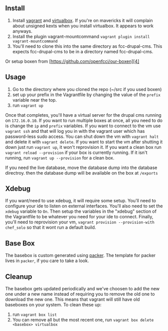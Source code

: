 ## Install ##

1. Install [vagrant][1] and [virtualbox][2]. If you're on mavericks it will complain about unsigned kexts when you install virtualbox. It appears to work anyways.
2. Install the plugin vagrant-mountcommand `vagrant plugin install vagrant-mountcommand`
3. You'll need to clone this into the same directory as fcc-drupal-cms. This expects fcc-drupal-cms to be in a directory named fcc-drupal-cms.

Or setup boxen from [https://github.com/openfcci/our-boxen][4]

## Usage ##

1. Go to the directory where you cloned the repo (~/src if you used boxen)
2. set up your prefix in the Vagrantfile by changing the value of the `prefix` variable near the top.
3. run `vagrant up`

Once that completes, you'll have a virtual server for the drupal cms running on `172.16.0.10`. If you want to run multiple boxes at once, all you need to do is change the `ip` and `prefix` variables. If you want to connect to the vm use `vagrant ssh` and that will log you in with the vagrant user which has password-less sudo access. You can shut down the vm with `vagrant halt` and delete it with `vagrant delete`. If you want to start the vm after shutting it down just run `vagrant up`, it won't reprovision it. If you want a clean box run `vagrant reload --provision` if your box is currently running. If it isn't running, run `vagrant up --provision` for a clean box.

If you need the live database, move the database dump into the database directroy. then the database dump will be available on the box at `/exports`

## Xdebug ##

If you want/need to use xdebug, it will require some setup. You'll need to configure your ide to listen on external interfaces. You'll also need to set the `xdebug` variable to `On`. Then setup the variables in the "xdebug" section of the Vagrantfile to be whatever you need for your ide to connect. Finally, you'll need to reprovision your vm, `vagrant provision --provision-with chef_solo` so that it wont run a default build.

## Base Box ##

The basebox is custom generated using [packer][3]. The template for packer lives in `packer`, if you care to take a look.

## Cleanup ##

The basebox gets updated periodically and we've choosen to add the new one under a
new name instead of requiring you to remove the old one to download the new one.
This means that vagrant will still have old baseboxes on your system. To clean these up:

1. run `vagrant box list`
2. You can remove all but the most recent one, run `vagrant box delete <basebox> virtualbox`

[1]:http://downloads.vagrantup.com
[2]:https://www.virtualbox.org/wiki/Downloads
[3]:http://packer.io
[4]:https://github.com/openfcci/our-boxen
